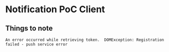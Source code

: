 # Notification PoC Client

## Things to note

```en
An error occurred while retrieving token.  DOMException: Registration failed - push service error
```
